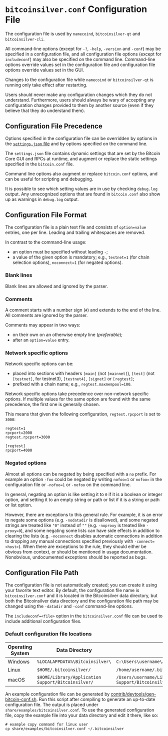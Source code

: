 # `bitcoinsilver.conf` Configuration File

The configuration file is used by `namecoind`, `bitcoinsilver-qt` and `bitcoinsilver-cli`.

All command-line options (except for `-?`, `-help`, `-version` and `-conf`) may be specified in a configuration file, and all configuration file options (except for `includeconf`) may also be specified on the command line. Command-line options override values set in the configuration file and configuration file options override values set in the GUI.

Changes to the configuration file while `namecoind` or `bitcoinsilver-qt` is running only take effect after restarting.

Users should never make any configuration changes which they do not understand. Furthermore, users should always be wary of accepting any configuration changes provided to them by another source (even if they believe that they do understand them).

## Configuration File Precedence

Options specified in the configuration file can be overridden by options in the [`settings.json` file](files.md) and by options specified on the command line.

The `settings.json` file contains dynamic settings that are set by the Bitcoin Core GUI and RPCs at runtime, and augment or replace the static settings specified in the `bitcoin.conf` file.

Command line options also augment or replace `bitcoin.conf` options, and can be useful for scripting and debugging.

It is possible to see which setting values are in use by checking `debug.log` output. Any unrecognized options that are found in `bitcoin.conf` also show up as warnings in `debug.log` output.

## Configuration File Format

The configuration file is a plain text file and consists of `option=value` entries, one per line. Leading and trailing whitespaces are removed.

In contrast to the command-line usage:
- an option must be specified without leading `-`;
- a value of the given option is mandatory; e.g., `testnet=1` (for chain selection options), `noconnect=1` (for negated options).

### Blank lines

Blank lines are allowed and ignored by the parser.

### Comments

A comment starts with a number sign (`#`) and extends to the end of the line. All comments are ignored by the parser.

Comments may appear in two ways:
- on their own on an otherwise empty line (_preferable_);
- after an `option=value` entry.

### Network specific options

Network specific options can be:
- placed into sections with headers `[main]` (not `[mainnet]`), `[test]` (not `[testnet]`, for testnet3), `[testnet4]`, `[signet]` or `[regtest]`;
- prefixed with a chain name; e.g., `regtest.maxmempool=100`.

Network specific options take precedence over non-network specific options.
If multiple values for the same option are found with the same precedence, the
first one is generally chosen.

This means that given the following configuration, `regtest.rpcport` is set to `3000`:

```
regtest=1
rpcport=2000
regtest.rpcport=3000

[regtest]
rpcport=4000
```

### Negated options

Almost all options can be negated by being specified with a `no` prefix. For example an option `-foo` could be negated by writing `nofoo=1` or `nofoo=` in the configuration file or `-nofoo=1` or `-nofoo` on the command line.

In general, negating an option is like setting it to `0` if it is a boolean or integer option, and setting it to an empty string or path or list if it is a string or path or list option.

However, there are exceptions to this general rule. For example, it is an error to negate some options (e.g. `-nodatadir` is disallowed), and some negated strings are treated like `"0"` instead of `""` (e.g. `-noproxy` is treated like `-proxy=0`), and some negating some lists can have side effects in addition to clearing the lists (e.g. `-noconnect` disables automatic connections in addition to dropping any manual connections specified previously with `-connect=<host>`). When there are exceptions to the rule, they should either be obvious from context, or should be mentioned in usage documentation. Nonobvious, undocumented exceptions should be reported as bugs.

## Configuration File Path

The configuration file is not automatically created; you can create it using your favorite text editor. By default, the configuration file name is `bitcoinsilver.conf` and it is located in the Bitcoinsilver data directory, but both the Bitcoinsilver data directory and the configuration file path may be changed using the `-datadir` and `-conf` command-line options.

The `includeconf=<file>` option in the `bitcoinsilver.conf` file can be used to include additional configuration files.

### Default configuration file locations

Operating System | Data Directory | Example Path
-- | -- | --
Windows | `%LOCALAPPDATA%\Bitcoinsilver\` | `C:\Users\username\AppData\Local\Bitcoinsilver\bitcoinsilver.conf`
Linux | `$HOME/.bitcoinsilver/` | `/home/username/.bitcoinsilver/bitcoinsilver.conf`
macOS | `$HOME/Library/Application Support/Bitcoinsilver/` | `/Users/username/Library/Application Support/Bitcoinsilver/bitcoinsilver.conf`

An example configuration file can be generated by [contrib/devtools/gen-bitcoin-conf.sh](../contrib/devtools/gen-bitcoin-conf.sh).
Run this script after compiling to generate an up-to-date configuration file.
The output is placed under `share/examples/bitcoinsilver.conf`.
To use the generated configuration file, copy the example file into your data directory and edit it there, like so:

```
# example copy command for linux user
cp share/examples/bitcoinsilver.conf ~/.bitcoinsilver
```
